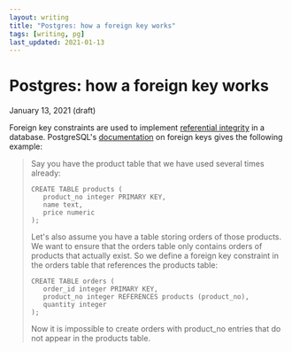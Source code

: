 ```yaml
---
layout: writing
title: "Postgres: how a foreign key works"
tags: [writing, pg]
last_updated: 2021-01-13
---
```

# Postgres: how a foreign key works

January 13, 2021 (draft)

Foreign key constraints are used to implement [referential integrity](https://en.wikipedia.org/wiki/Referential_integrity)
in a database.  PostgreSQL's [documentation](https://www.postgresql.org/docs/8.3/ddl-constraints.html#DDL-CONSTRAINTS-FK)
on foreign keys gives the following example:

> Say you have the product table that we have used several times already:
>
>```
> CREATE TABLE products (
>    product_no integer PRIMARY KEY,
>    name text,
>    price numeric
> );
> ```
> Let's also assume you have a table storing orders of those products. We want to ensure that the orders table only contains orders of products that actually exist. So we define a foreign key constraint in the orders table that references the products table:
> 
>```
> CREATE TABLE orders (
>    order_id integer PRIMARY KEY,
>    product_no integer REFERENCES products (product_no),
>    quantity integer
> );
>```
> Now it is impossible to create orders with product_no entries that do not appear in the products table.
